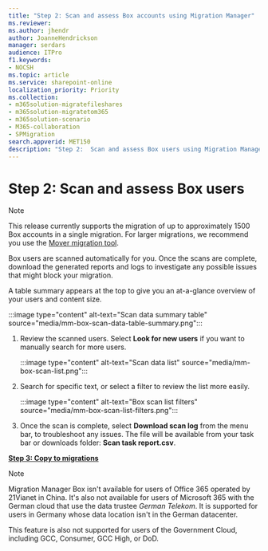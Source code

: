 ```yaml
---
title: "Step 2: Scan and assess Box accounts using Migration Manager"
ms.reviewer: 
ms.author: jhendr
author: JoanneHendrickson
manager: serdars
audience: ITPro
f1.keywords:
- NOCSH
ms.topic: article
ms.service: sharepoint-online
localization_priority: Priority
ms.collection:
- m365solution-migratefileshares
- m365solution-migratetom365
- m365solution-scenario
- M365-collaboration
- SPMigration
search.appverid: MET150
description: "Step 2:  Scan and assess Box users using Migration Manager."
---
```


# Step 2: Scan and assess Box users

> [!Note]
> This release currently supports the migration of up to approximately 1500 Box accounts in a single migration. For larger migrations, we recommend you use the [Mover migration tool](https://Mover.io).

Box users are scanned automatically for you. Once the scans are complete, download the generated reports and logs to investigate any possible issues that might block your migration.

A table summary appears at the top to give you an at-a-glance overview of your users and content size.

:::image type="content" alt-text="Scan data summary table" source="media/mm-box-scan-data-table-summary.png":::

1.  Review the scanned users. Select **Look for new users** if you want to manually search for more users.

    :::image type="content" alt-text="Scan data list" source="media/mm-box-scan-list.png":::

2. Search for specific text, or select a filter to review the list more easily.

    :::image type="content" alt-text="Box scan list filters" source="media/mm-box-scan-list-filters.png":::

3. Once the scan is complete, select **Download scan log** from the menu bar, to troubleshoot any issues. The file will be available from your task bar or downloads folder: **Scan task report.csv**.

[ **Step 3: Copy to migrations**](mm-box-step3-copy-to-migrations.md)

> [!NOTE]
> Migration Manager Box isn't available for users of Office 365 operated by 21Vianet in China. It's also not available for users of Microsoft 365 with the German cloud that use the data trustee *German Telekom*. It is supported for users in Germany whose data location isn't in the German datacenter.
>
> This feature is also not supported for users of the Government Cloud, including GCC, Consumer, GCC High, or DoD.

